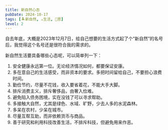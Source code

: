 ```yaml
---
title: 新自然心态
pubDate: 2024-10-17
tags: [🏝新自然, ☕️生活, 🤔思]
level: 2
---
```


自去年底，大概是2023年12月7日，给自己想要的生活方式起了个“新自然”的名号后，我觉得这个名号还是很符合我的需求的。

新自然生活要具备哪些心态呢，可以简单列一下：

1. 安全健康永远第一位。无论经济情况如何，都要保证安康。
2. 多在意自己的生活感受，而非资本的要求。多把时间留给自己，不要担心浪费时间。
3. 勤俭节约，尽量不花钱，收入要省着花，不能大手大脚。
4. 排斥消费主义，排斥奢侈品，由奢入俭难。
5. 避免陷入债务困境，实在没钱了可以寻求帮助。
6. 多接触大自然，尤其是绿色、水域、旷野，少去人多的水泥森林。
7. 多呆在农村，少呆在城市。
8. 尽量互帮互助，而非依赖货币与商品。
9. 善于研究和利用科技改善生活，不排斥科技，但避免用来作恶。
